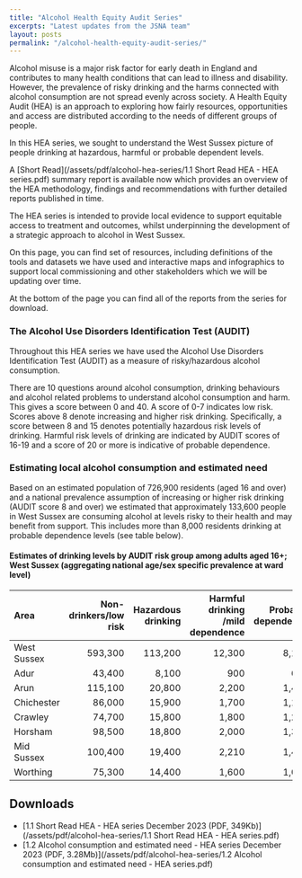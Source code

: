 ```yaml
---
title: "Alcohol Health Equity Audit Series"
excerpts: "Latest updates from the JSNA team"
layout: posts
permalink: "/alcohol-health-equity-audit-series/"
---
```


Alcohol misuse is a major risk factor for early death in England and contributes to many health conditions that can lead to illness and disability. However, the prevalence of risky drinking and the harms connected with alcohol consumption are not spread evenly across society. A Health Equity Audit (HEA) is an approach to exploring how fairly resources, opportunities and access are distributed according to the needs of different groups of people.

In this HEA series, we sought to understand the West Sussex picture of people drinking at hazardous, harmful or probable dependent levels. 

A [Short Read](/assets/pdf/alcohol-hea-series/1.1 Short Read HEA - HEA series.pdf) summary report is available now which provides an overview of the HEA methodology, findings and recommendations with further detailed reports published in time. 

The HEA series is intended to provide local evidence to support equitable access to treatment and outcomes, whilst underpinning the development of a strategic approach to alcohol in West Sussex.

On this page, you can find set of resources, including definitions of the tools and datasets we have used and interactive maps and infographics to support local commissioning and other stakeholders which we will be updating over time.

At the bottom of the page you can find all of the reports from the series for download.

### The Alcohol Use Disorders Identification Test (AUDIT)
Throughout this HEA series we have used the Alcohol Use Disorders Identification Test (AUDIT) as a measure of risky/hazardous alcohol consumption.

There are 10 questions around alcohol consumption, drinking behaviours and alcohol related problems to understand alcohol consumption and harm. This gives a score between 0 and 40. A score of 0-7 indicates low risk. Scores above 8 denote increasing and higher risk drinking. Specifically, a score between 8 and 15 denotes potentially hazardous risk levels of drinking. Harmful risk levels of drinking are indicated by AUDIT scores of 16-19 and a score of 20 or more is indicative of probable dependence.

### Estimating local alcohol consumption and estimated need

Based on an estimated population of 726,900 residents (aged 16 and over) and a national prevalence assumption of increasing or higher risk drinking (AUDIT score 8 and over) we estimated that approximately 133,600 people in West Sussex are consuming alcohol at levels risky to their health and may benefit from support.
This includes more than 8,000 residents drinking at probable dependence levels (see table below).

#### Estimates of drinking levels by AUDIT risk group among adults aged 16+; West Sussex (aggregating national age/sex specific prevalence at ward level)

| Area      | Non-drinkers/low risk | Hazardous drinking | Harmful drinking /mild dependence | Probably dependence |
| :---      |                ---:   |               ---: |                              ---: |                ---: |
| West Sussex |  593,300 |113,200 | 12,300 | 8,100 |
| Adur | 43,400 | 8,100 | 900 | 600 |
| Arun | 115,100 | 20,800 | 2,200 | 1,400 |
| Chichester | 86,000  | 15,900 | 1,700 | 1,100 |
| Crawley | 74,700 | 15,800 | 1,800 | 1,200 |
| Horsham | 98,500 | 18,800 | 2,000 | 1,300 |
| Mid Sussex | 100,400 | 19,400 | 2,210 | 1,400 |
| Worthing | 75,300 | 14,400 | 1,600 | 1,000 |

## Downloads
- [1.1 Short Read HEA - HEA series December 2023 (PDF, 349Kb)](/assets/pdf/alcohol-hea-series/1.1 Short Read HEA - HEA series.pdf)
- [1.2 Alcohol consumption and estimated need - HEA series December 2023 (PDF, 3.28Mb)](/assets/pdf/alcohol-hea-series/1.2 Alcohol consumption and estimated need - HEA series.pdf)

